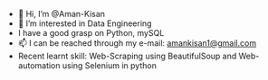 - 👋 Hi, I’m @Aman-Kisan
- 👀 I’m interested in Data Engineering
- I have a good grasp on Python, mySQL
- 📫 I can be reached through my e-mail: amankisan1@gmail.com
- Recent learnt skill: Web-Scraping using BeautifulSoup and Web-automation using Selenium in python
<!---
Aman-Kisan/Aman-Kisan is a ✨ special ✨ repository because its `README.md` (this file) appears on your GitHub profile.
You can click the Preview link to take a look at your changes.
--->
